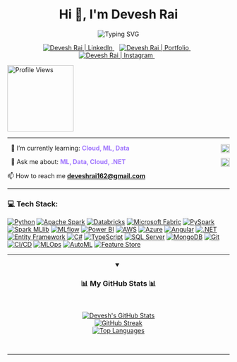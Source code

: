 <h1 align="center" class = "heading-element" dir = "auto">Hi 👋, I'm Devesh Rai</h1>

<p align="center"> <img src="https://readme-typing-svg.herokuapp.com?font=Poppins&weight=700&size=28&duration=3500&pause=1000&color=A177FE&center=true&vCenter=true&width=650&lines=%3C+Developing+ML+Pipelines+%2B%2F%3E;%3C+Learning+MLOps+%2B%2F%3E;%3C+Exploring+AutoML+%2B%2F%3E;%3C+Architecting+Cloud+%2B%2F%3E;%3C+Working+with+.NET+%2B%2F%3E;%3C+Scaling+with+PySpark+%2B%2F%3E" alt="Typing SVG" style="max-width: 100%;" /> </p>

<p align="center" dir="auto">
    <a href="https://www.linkedin.com/in/devesh-rai-544437230/" rel="nofollow">
      <img src="https://img.shields.io/badge/LinkedIn-0077B5?style=for-the-badge&logo=linkedin&logoColor=white" alt="Devesh Rai | LinkedIn" data-canonical-src="https://img.shields.io/badge/LinkedIn-%230077B5.svg?logo=linkedin&amp;logoColor=white" style="max-width: 100%;">
    </a>&nbsp;&nbsp;
    <a href="https://devesh-rai.vercel.app/" rel="nofollow">
      <img src="https://img.shields.io/badge/Portfolio-FF5722?style=for-the-badge&logo=vercel&logoColor=white" alt="Devesh Rai | Portfolio" data-canonical-src="https://img.shields.io/badge/Portfolio-%23FF5722.svg?logo=vercel&amp;logoColor=white" style="max-width: 100%;">
    </a>&nbsp;&nbsp;
    <a href="https://www.instagram.com/devesshhh7" rel="nofollow">
      <img src="https://img.shields.io/badge/Instagram-E4405F?style=for-the-badge&logo=instagram&logoColor=white" alt="Devesh Rai | Instagram" data-canonical-src="https://img.shields.io/badge/Instagram-%23E4405F.svg?logo=instagram&amp;logoColor=white" style="max-width: 100%;">
    </a>&nbsp;&nbsp;
</p>

<a href="https://github.com/devesshhh">
  <img src="https://komarev.com/ghpvc/?username=devesshhh&color=blue" width="150" alt="Profile Views">
</a>

---

<p style
="font-size: 14px;">
  🌱 I’m currently learning: <strong style="color:#A177FE;">Cloud, ML, Data</strong>
  <img src="https://media.tenor.com/images/041519499118425c6318b953417b271a/tenor.gif" height="20" align="right">
</p>

<p style="font-size: 14px;">
  💬 Ask me about: <strong style="color:#A177FE;">ML, Data, Cloud, .NET</strong>
  <img src="https://media.tenor.com/images/041519499118425c6318b953417b271a/tenor.gif" height="20" align="right">
</p>

<p dir="auto">📫 How to reach me <strong><a href="mailto:deveshrai162@gmail.com">deveshrai162@gmail.com</a></strong></p>

---

### 💻 Tech Stack:

[![Python](https://img.shields.io/badge/Python-3776AB?style=for-the-badge&logo=python&logoColor=white)](https://www.python.org/)
[![Apache Spark](https://img.shields.io/badge/Apache_Spark-E25A1C?style=for-the-badge&logo=apachespark&logoColor=white)](https://spark.apache.org/)
[![Databricks](https://img.shields.io/badge/Databricks-FF3621?style=for-the-badge&logo=databricks&logoColor=white)](https://databricks.com/)
[![Microsoft Fabric](https://img.shields.io/badge/Microsoft%20Fabric-0078D4?style=for-the-badge&logo=microsoft&logoColor=white)](https://learn.microsoft.com/en-us/fabric/)
[![PySpark](https://img.shields.io/badge/PySpark-E25A1C?style=for-the-badge&logo=apachespark&logoColor=white)](https://spark.apache.org/pyspark/)
[![Spark MLlib](https://img.shields.io/badge/Spark_MLlib-E25A1C?style=for-the-badge&logo=apachespark&logoColor=white)](https://spark.apache.org/mllib/)
[![MLflow](https://img.shields.io/badge/MLflow-0087BD?style=for-the-badge&logo=mlflow&logoColor=white)](https://mlflow.org/)
[![Power BI](https://img.shields.io/badge/Power_BI-F2C811?style=for-the-badge&logo=power-bi&logoColor=white)](https://powerbi.microsoft.com/)
[![AWS](https://img.shields.io/badge/AWS-232F3E?style=for-the-badge&logo=amazon-aws&logoColor=white)](https://aws.amazon.com/)
[![Azure](https://img.shields.io/badge/Azure-0078D4?style=for-the-badge&logo=microsoftazure&logoColor=white)](https://azure.microsoft.com/)
[![Angular](https://img.shields.io/badge/Angular-DD0031?style=for-the-badge&logo=angular&logoColor=white)](https://angular.io/)
[![.NET](https://img.shields.io/badge/.NET-512BD4?style=for-the-badge&logo=dotnet&logoColor=white)](https://dotnet.microsoft.com/)
[![Entity Framework](https://img.shields.io/badge/Entity_Framework-512BD4?style=for-the-badge&logo=dot-net&logoColor=white)](https://learn.microsoft.com/en-us/ef/)
[![C#](https://img.shields.io/badge/C%23-239120?style=for-the-badge&logo=c-sharp&logoColor=white)](https://dotnet.microsoft.com/languages/csharp)
[![TypeScript](https://img.shields.io/badge/TypeScript-007ACC?style=for-the-badge&logo=typescript&logoColor=white)](https://www.typescriptlang.org/)
[![SQL Server](https://img.shields.io/badge/SQL_Server-CC2927?style=for-the-badge&logo=microsoft-sql-server&logoColor=white)](https://www.microsoft.com/en-us/sql-server)
[![MongoDB](https://img.shields.io/badge/MongoDB-47A248?style=for-the-badge&logo=mongodb&logoColor=white)](https://www.mongodb.com/)
[![Git](https://img.shields.io/badge/Git-F05032?style=for-the-badge&logo=git&logoColor=white)](https://git-scm.com/)
[![CI/CD](https://img.shields.io/badge/CI%2FCD-black?style=for-the-badge&logo=githubactions&logoColor=white)](https://docs.github.com/en/actions/learn-github-actions/understanding-github-actions)
[![MLOps](https://img.shields.io/badge/MLOps-blueviolet?style=for-the-badge&logo=databricks&logoColor=white)](https://www.mlflow.org/docs/latest/llms/llm-mlops.html)
[![AutoML](https://img.shields.io/badge/AutoML-green?style=for-the-badge&logo=scikitlearn&logoColor=white)](https://scikit-learn.org/stable/modules/generated/sklearn.ensemble.HistGradientBoostingRegressor.html)
[![Feature Store](https://img.shields.io/badge/Feature_Store-orange?style=for-the-badge&logo=databricks&logoColor=white)](https://www.databricks.com/product/feature-store)

---

<details align="center" open="">
  <summary><h3> 📊 My GitHub Stats 📊 </h3></summary>
  <br>
  <p>
    <a href="https://github-readme-stats.vercel.app/api?username=devesshhh&show_icons=true&theme=default&hide_border=true&include_all_commits=true&count_private=true">
      <img src="https://github-readme-stats.vercel.app/api?username=devesshhh&show_icons=true&theme=default&hide_border=true&include_all_commits=true&count_private=true" alt="Devesh's GitHub Stats"/>
    </a>
    <br>
    <a href="https://github-readme-streak-stats.vercel.app/api?user=devesshhh&theme=default&hide_border=true">
      <img src="https://github-readme-streak-stats.vercel.app/api?user=devesshhh&theme=default&hide_border=true" alt="GitHub Streak"/>
    </a>
    <br>
    <a href="https://github-readme-stats.vercel.app/api/top-langs/?username=devesshhh&layout=compact&theme=default&hide_border=true">
      <img src="https://github-readme-stats.vercel.app/api/top-langs/?username=devesshhh&layout=compact&theme=default&hide_border=true" alt="Top Languages"/>
    </a>
  </p>
  <br>
</details>

---
